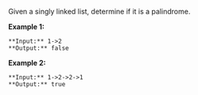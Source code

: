 Given a singly linked list, determine if it is a palindrome.

**Example 1:**

```
**Input:** 1->2
**Output:** false
```

**Example 2:**

```
**Input:** 1->2->2->1
**Output:** true
```